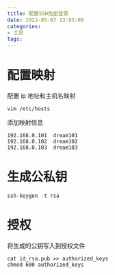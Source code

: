 ```yaml
---
title: 配置SSH免密登录
date: 2022-05-07 13:03:00
categories:
- 工具
tags:
---
```

# 配置映射
配置 ip 地址和主机名映射
```shell
vim /etc/hosts
```
添加映射信息
```
192.168.0.101  dream101
192.168.0.102  dream102
192.168.0.103  dream103
```

# 生成公私钥
```shell
ssh-keygen -t rsa
```

# 授权
将生成的公钥写入到授权文件
```shell
cat id_rsa.pub >> authorized_keys
chmod 600 authorized_keys
```
